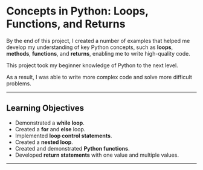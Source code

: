# Concepts in Python: Loops, Functions, and Returns

By the end of this project, I created a number of examples that helped me develop my understanding of key Python concepts, such as **loops**, **methods**, **functions**, and **returns**, enabling me to write high-quality code. 

This project took my beginner knowledge of Python to the next level. 

As a result, I was able to write more complex code and solve more difficult problems. 

---

## Learning Objectives

- Demonstrated a **while loop**.
- Created a **for** and **else** loop.
- Implemented **loop control statements**.
- Created a **nested loop**.
- Created and demonstrated **Python functions**.
- Developed **return statements** with one value and multiple values.

---


